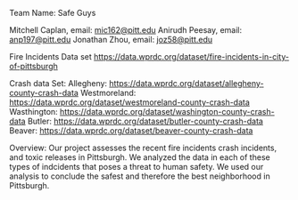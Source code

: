 Team Name: Safe Guys

Mitchell Caplan, email: mic162@pitt.edu
Anirudh Peesay, email: anp197@pitt.edu
Jonathan Zhou, email: joz58@pitt.edu

Fire Incidents Data set https://data.wprdc.org/dataset/fire-incidents-in-city-of-pittsburgh

Crash data Set:
Allegheny: https://data.wprdc.org/dataset/allegheny-county-crash-data
Westmoreland: https://data.wprdc.org/dataset/westmoreland-county-crash-data
Wasthington: https://data.wprdc.org/dataset/washington-county-crash-data
Butler: https://data.wprdc.org/dataset/butler-county-crash-data
Beaver: https://data.wprdc.org/dataset/beaver-county-crash-data


Overview: Our project assesses the recent fire incidents crash incidents, and toxic releases in Pittsburgh. We analyzed the data in each of these types of indcidents that poses a threat to human safety. We used our analysis to conclude the safest and therefore the best neighborhood in Pittsburgh.
